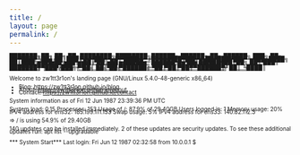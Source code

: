 ```yaml
---
title: /
layout: page
permalink: /
---
```


 <font size=1 style="line-height:0.5">
███████╗██╗    ██╗ ██╗████████╗████████╗██████╗ ██████╗  ██╗ ██████╗ ███╗   ██╗
╚══███╔╝██║    ██║███║╚══██╔══╝╚══██╔══╝╚════██╗██╔══██╗███║██╔═══██╗████╗  ██║
  ███╔╝ ██║ █╗ ██║╚██║   ██║      ██║    █████╔╝██████╔╝╚██║██║   ██║██╔██╗ ██║
 ███╔╝  ██║███╗██║ ██║   ██║      ██║    ╚═══██╗██╔══██╗ ██║██║   ██║██║╚██╗██║
███████╗╚███╔███╔╝ ██║   ██║      ██║   ██████╔╝██║  ██║ ██║╚██████╔╝██║ ╚████║
╚══════╝ ╚══╝╚══╝  ╚═╝   ╚═╝      ╚═╝   ╚═════╝ ╚═╝  ╚═╝ ╚═╝ ╚═════╝ ╚═╝  ╚═══╝
                                                                               
Welcome to zw1tt3r1on's landing page (GNU/Linux 5.4.0-48-generic x86_64)
 * Blog:	https://zw1tt3r1on.github.io/blog
 * About:	https://zw1tt3r1on.github.io/about
 * Contact:	https://zw1tt3r1on.github.io/contact
  
  System information as of Fri 12 Jun 1987 23:39:36 PM UTC

  System load:  0.15               Processes:              153
  Usage of /:   87.9% of 29.40GB   Users logged in:        1
  Memory usage: 20%                IPv4 address for ens32: 185.199.111.153
  Swap usage:   5%                 IPv4 address for ens33: 140.82.112.3

  => / is using 54.9% of 29.40GB

140 updates can be installed immediately.
2 of these updates are security updates.
To see these additional updates run: apt list --upgradable


*** System Start***
Last login: Fri Jun 12 1987 02:32:58 from 10.0.0.1
$
 </font>



